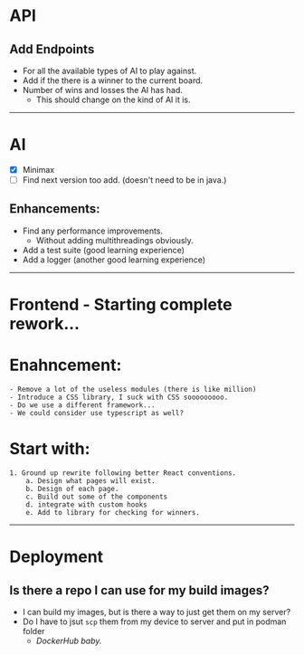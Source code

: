 # API
## Add Endpoints
- For all the available types of AI to play against.
- Add if the there is a winner to the current board.
- Number of wins and losses the AI has had.
    - This should change on the kind of AI it is.


-----------------------------------------------------------------------------------------
# AI 
- [x] Minimax 
- [ ] Find next version too add. (doesn't need to be in java.)
## Enhancements:
- Find any performance improvements.
    - Without adding multithreadings obviously.
- Add a test suite (good learning experience)
- Add a logger     (another good learning experience)


-----------------------------------------------------------------------------------------
# Frontend - Starting complete rework...

# Enahncement:
    - Remove a lot of the useless modules (there is like million)
    - Introduce a CSS library, I suck with CSS sooooooooo.
    - Do we use a different framework...
    - We could consider use typescript as well?

# Start with:
    1. Ground up rewrite following better React conventions.
        a. Design what pages will exist.
        b. Design of each page.
        c. Build out some of the components
        d. integrate with custom hooks
        e. Add to library for checking for winners.



-----------------------------------------------------------------------------------------
# Deployment

## Is there a repo I can use for my build images?
- I can build my images, but is there a way to just get them on my server?
- Do I have to jsut `scp` them from my device to server and put in podman folder
    - *DockerHub baby.*

